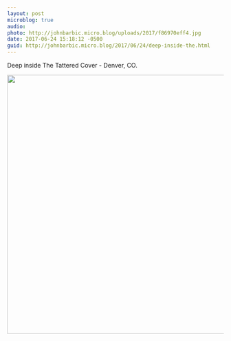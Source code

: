 ```yaml
---
layout: post
microblog: true
audio: 
photo: http://johnbarbic.micro.blog/uploads/2017/f86970eff4.jpg
date: 2017-06-24 15:18:12 -0500
guid: http://johnbarbic.micro.blog/2017/06/24/deep-inside-the.html
---
```

Deep inside The Tattered Cover - Denver, CO.

<img src="http://johnbarbic.micro.blog/uploads/2017/f86970eff4.jpg" width="600" height="600" style="height: auto" />
